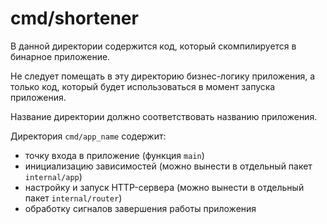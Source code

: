 # cmd/shortener

В данной директории содержится код, который скомпилируется в бинарное приложение.

Не следует помещать в эту директорию бизнес-логику приложения, а только код, который будет использоваться в момент запуска приложения.

Название директории должно соответствовать названию приложения.

Директория `cmd/app_name` содержит:
- точку входа в приложение (функция `main`)
- инициализацию зависимостей (можно вынести в отдельный пакет `internal/app`)
- настройку и запуск HTTP-сервера (можно вынести в отдельный пакет `internal/router`)
- обработку сигналов завершения работы приложения